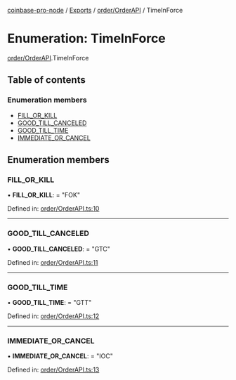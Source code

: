 [coinbase-pro-node](../../README.md) / [Exports](../../modules.md) / [order/OrderAPI](../../modules/order_orderapi.md) / TimeInForce

# Enumeration: TimeInForce

[order/OrderAPI](../../modules/order_orderapi.md).TimeInForce

## Table of contents

### Enumeration members

- [FILL_OR_KILL](orderapi.timeinforce.md#fill_or_kill)
- [GOOD_TILL_CANCELED](orderapi.timeinforce.md#good_till_canceled)
- [GOOD_TILL_TIME](orderapi.timeinforce.md#good_till_time)
- [IMMEDIATE_OR_CANCEL](orderapi.timeinforce.md#immediate_or_cancel)

## Enumeration members

### FILL_OR_KILL

• **FILL_OR_KILL**: = "FOK"

Defined in: [order/OrderAPI.ts:10](https://github.com/bennycode/coinbase-pro-node/blob/3350621/src/order/OrderAPI.ts#L10)

---

### GOOD_TILL_CANCELED

• **GOOD_TILL_CANCELED**: = "GTC"

Defined in: [order/OrderAPI.ts:11](https://github.com/bennycode/coinbase-pro-node/blob/3350621/src/order/OrderAPI.ts#L11)

---

### GOOD_TILL_TIME

• **GOOD_TILL_TIME**: = "GTT"

Defined in: [order/OrderAPI.ts:12](https://github.com/bennycode/coinbase-pro-node/blob/3350621/src/order/OrderAPI.ts#L12)

---

### IMMEDIATE_OR_CANCEL

• **IMMEDIATE_OR_CANCEL**: = "IOC"

Defined in: [order/OrderAPI.ts:13](https://github.com/bennycode/coinbase-pro-node/blob/3350621/src/order/OrderAPI.ts#L13)
